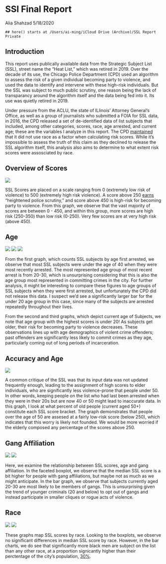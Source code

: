 SSl Final Report
================
Alia Shahzad
5/18/2020

    ## here() starts at /Users/ai-ming/iCloud Drive (Archive)/SSL Report Private

## Introduction

This report uses publically available data from the Strategic Subject
List (SSL), street name the “Heat List,” which was retired in 2019.
Over the decade of its use, the Chicago Police Department (CPD) used an algorithm
to assess the risk of a given individual becoming party to violence, and used the
data to identify and intervene with these high-risk individuals. 
But the SSL was subject to much public scrutiny, 
one reason being the lack of transparancy around the algorithm itself
and the data being fed into it. Its use was quietly retired in
2019.

Under pressure from the ACLU, the state of ILlinois’ Attorney General’s
Office, as well as a group of journalists who submitted a FOIA for SSL
data, in 2016, the CPD released a set of de-identified data of list
subjects that included, among other categories, scores, race, age
arrested, and current age; these are the variables I analyze in this
report. The CPD
[maintained](https://chicagounbound.uchicago.edu/cgi/viewcontent.cgi?article=1636&context=uclf)
that it did not use race as a factor when calculating risk scores. While
it’s impossible to assess the truth of this claim as they declined to
release the SSL algorithm itself, this analysis also aims to determine
to what extent risk scores were assosciated by race.

## Overview of Scores

![](images/ssl%20scores%20overview%20graph-1.png)

SSL Scores are placed on a scale ranging from 0 (extremely low risk of
violence) to 500 (extremely high risk violence). A score above 250
[earns](https://medium.com/equal-future/how-strategic-is-chicagos-strategic-subjects-list-upturn-investigates-9e5b4b235a7c)
“heightened police scrutiny,” and score above 450 is high-risk for
becoming party to violence. From this graph, we observe that the vast
majority of scores are between 0 - 450, and within this group, more
scores are high risk (250-350) than low risk (0-250). Very few scores
are at very high risk (above 450).

## Age

![](images/scores%20by%20age-1.png)
![](images/ssl%20scores%20by%20age%20group-1.png)
![](images/ssl%20scores%20by%20age%20group-2.png)

From the first graph, which counts SSL subjects by age first arrested,
we observe that most SSL subjects were under the age of 40 when they
were most recently arrested. The most represented age group of most
recent arrest is from 20-30, which is unsurprising considering that this
is also the age group most represented in committing crimes in the city.
For further analysis, it might be interesting to compare these figures
to age groups of SSL subjects when they were first arrested, but
unfortunately the CPD did not release this data. I suspect we’d see a
significantly larger bar for the under 20 age group in this case, since
many of the subjects are arrested repeatedly throughout their lives.

From the second and third graphs, which depict current age of Subjects,
we note that age group with the highest scores is under 20\! As subjects
get older, their risk for becoming party to violence decreases. These
observations lines up with age demographics of violent crime offenders;
past offenders are significantly less likely to commit crimes as they
age, particularly coming out of long periods of incarceration.

## Accuracy and Age

![](images/oldies%20visualization-1.png)

A common critique of the SSL was that its input data was not updated
frequently enough, leading to the assignment of high scores to elder
individuals, who are significantly less violence-prone that people under
50. In other words, keeping people on the list who had last been
arrested when they were in their 20s but are now 40 or 50 might lead to
inaccurate data. In this graph, I look at what percent of old people
(current aged 50+) constitute each SSL score bracket. The graph
demonstrates that people over the age of 50 are assesed at a fairly
low-risk score (below 250), which indicates that this worry is likely
not founded. We would be more worried if the elderly composed any
percentage of the scores above 250.

## Gang Affiliation

![](images/age%20&%20gang%20affiliation-2.png)
![](images/age%20&%20gang%20affiliation-1.png)

Here, we examine the relationship between SSL scores, age and gang
affiliation. In the faceted boxplot, we observe that the median SSL
score is a bit higher for people with gang affiliations, but maybe not
as much as we might anticipate. In the bar graph, we observe that
subjects currently aged 20-30 are most likely to be members of gangs.
This is unsurprising given the trend of younger criminals (20 and below)
to opt out of gangs and instead participate in smaller cliques or rogue
acts of violence.

## Race

![](images/by%20race-1.png) ![](images/by%20race-2.png)

These graphs map SSL scores by race. Looking to the boxplots, we observe
no significant differences in median SSL score by race. However, in the
bar charts, we do see that significantly more black men are subject on
the list than any other race, at a proportion signicantly higher than
their perctentage of the city’s population,
[30%](https://www.census.gov/quickfacts/chicagocityillinois).
